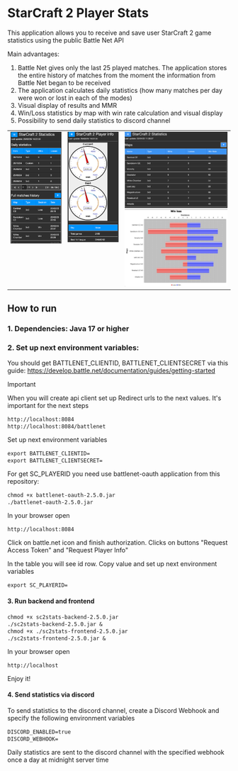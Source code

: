 # StarCraft 2 Player Stats

This application allows you to receive and save user StarCraft 2 game statistics using the public Battle Net API

Main advantages:
1. Battle Net gives only the last 25 played matches. The application stores the entire history of matches from the moment the information from Battle Net began to be received
2. The application calculates daily statistics (how many matches per day were won or lost in each of the modes)
3. Visual display of results and MMR
4. Win/Loss statistics by map with win rate calculation and visual display
5. Possibility to send daily statistics to discord channel

<table>
  <tr>
    <td valign="top"><img src="misc/screen3.png" width="330"/></td>
    <td valign="top"><img src="misc/screen4.png" width="330"/></td>
    <td valign="top">
    <img src="misc/screen6.png" width="330"/>
    <img src="misc/screen5.png" width="330"/>
    </td>
  </tr>
</table>

## How to run

### 1. Dependencies: Java 17 or higher

### 2. Set up next environment variables:

You should get BATTLENET_CLIENTID, BATTLENET_CLIENTSECRET via this guide: https://develop.battle.net/documentation/guides/getting-started

> [!IMPORTANT]
> When you will create api client set up Redirect urls to the next values. It's important for the next steps
> ```
> http://localhost:8084
> http://localhost:8084/battlenet
> ```

Set up next environment variables
```
export BATTLENET_CLIENTID=
export BATTLENET_CLIENTSECRET=
```

For get SC_PLAYERID you need use battlenet-oauth application from this repository:
```
chmod +x battlenet-oauth-2.5.0.jar
./battlenet-oauth-2.5.0.jar
```

In your browser open
```
http://localhost:8084
```

Click on battle.net icon and finish authorization. Clicks on buttons "Request Access Token" and "Request Player Info"

In the table you will see id row. Copy value and set up next environment variables
```
export SC_PLAYERID=
```

#### 3. Run backend and frontend

```
chmod +x sc2stats-backend-2.5.0.jar
./sc2stats-backend-2.5.0.jar &
chmod +x ./sc2stats-frontend-2.5.0.jar 
./sc2stats-frontend-2.5.0.jar &
```

In your browser open 

```
http://localhost
```

Enjoy it!

#### 4. Send statistics via discord

To send statistics to the discord channel, create a Discord Webhook and specify the following environment variables
```
DISCORD_ENABLED=true
DISCORD_WEBHOOK=
```

Daily statistics are sent to the discord channel with the specified webhook once a day at midnight server time
